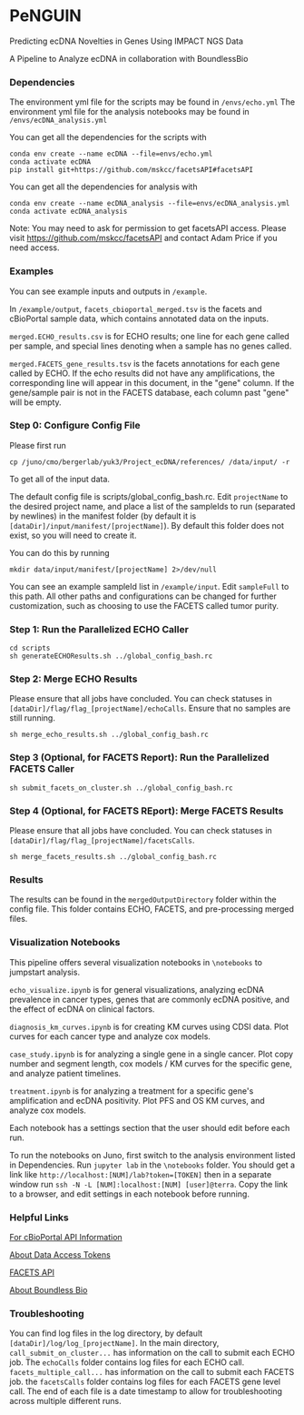 # PeNGUIN
Predicting ecDNA Novelties in Genes Using IMPACT NGS Data

A Pipeline to Analyze ecDNA in collaboration with BoundlessBio

### Dependencies

The environment yml file for the scripts may be found in ```/envs/echo.yml```
The environment yml file for the analysis notebooks may be found in ```/envs/ecDNA_analysis.yml```

You can get all the dependencies for the scripts with 

```
conda env create --name ecDNA --file=envs/echo.yml
conda activate ecDNA
pip install git+https://github.com/mskcc/facetsAPI#facetsAPI
```

You can get all the dependencies for analysis with 

```
conda env create --name ecDNA_analysis --file=envs/ecDNA_analysis.yml
conda activate ecDNA_analysis
```

Note: You may need to ask for permission to get facetsAPI access. Please visit https://github.com/mskcc/facetsAPI and contact Adam Price if you need access.

### Examples

You can see example inputs and outputs in ```/example```.

In ```/example/output```, ```facets_cbioportal_merged.tsv``` is the facets and cBioPortal sample data, which contains annotated data on the inputs.

```merged.ECHO_results.csv``` is for ECHO results; one line for each gene called per sample, and special lines denoting when a sample has no genes called. 

```merged.FACETS_gene_results.tsv``` is the facets annotations for each gene called by ECHO. If the echo results did not have any amplifications, the corresponding line will appear in this document, in the "gene" column. If the gene/sample pair is not in the FACETS database, each column past "gene" will be empty.

### Step 0: Configure Config File

Please first run 

```
cp /juno/cmo/bergerlab/yuk3/Project_ecDNA/references/ /data/input/ -r
```

To get all of the input data.

The default config file is scripts/global_config_bash.rc.
Edit ```projectName``` to the desired project name, and place a list of the sampleIds to run (separated by newlines) in the manifest folder (by default it is ```[dataDir]/input/manifest/[projectName]```). By default this folder does not exist, so you will need to create it. 

You can do this by running

```
mkdir data/input/manifest/[projectName] 2>/dev/null
```

You can see an example sampleId list in ```/example/input```. Edit ```sampleFull``` to this path. All other paths and configurations can be changed for further customization, such as choosing to use the FACETS called tumor purity.

### Step 1: Run the Parallelized ECHO Caller

```
cd scripts
sh generateECHOResults.sh ../global_config_bash.rc
```

### Step 2: Merge ECHO Results

Please ensure that all jobs have concluded. You can check statuses in ```[dataDir]/flag/flag_[projectName]/echoCalls```. Ensure that no samples are still running.

```
sh merge_echo_results.sh ../global_config_bash.rc
```

### Step 3 (Optional, for FACETS Report): Run the Parallelized FACETS Caller

```
sh submit_facets_on_cluster.sh ../global_config_bash.rc
```

### Step 4 (Optional, for FACETS REport): Merge FACETS Results

Please ensure that all jobs have concluded. You can check statuses in ```[dataDir]/flag/flag_[projectName]/facetsCalls```.

```
sh merge_facets_results.sh ../global_config_bash.rc
```

### Results

The results can be found in the ```mergedOutputDirectory``` folder within the config file. This folder contains ECHO, FACETS, and pre-processing merged files.

### Visualization Notebooks

This pipeline offers several visualization notebooks in ```\notebooks``` to jumpstart analysis. 

```echo_visualize.ipynb``` is for general visualizations, analyzing ecDNA prevalence in cancer types, genes that are commonly ecDNA positive, and the effect of ecDNA on clinical factors.

```diagnosis_km_curves.ipynb``` is for creating KM curves using CDSI data. Plot curves for each cancer type and analyze cox models.

```case_study.ipynb``` is for analyzing a single gene in a single cancer. Plot copy number and segment length, cox models / KM curves for the specific gene, and analyze patient timelines.

```treatment.ipynb``` is for analyzing a treatment for a specific gene's amplification and ecDNA positivity. Plot PFS and OS KM curves, and analyze cox models. 

Each notebook has a settings section that the user should edit before each run.

To run the notebooks on Juno, first switch to the analysis environment listed in Dependencies. Run ```jupyter lab``` in the ```\notebooks``` folder. You should get a link like ```http://localhost:[NUM]/lab?token=[TOKEN]``` then in a separate window run ```ssh -N -L [NUM]:localhost:[NUM] [user]@terra```. Copy the link to a browser, and edit settings in each notebook before running.

### Helpful Links

[For cBioPortal API Information](https://docs.cbioportal.org/web-api-and-clients/)

[About Data Access Tokens](https://docs.cbioportal.org/deployment/authorization-and-authentication/authenticating-users-via-tokens/)

[FACETS API](https://github.com/mskcc/facetsAPI)

[About Boundless Bio](https://boundlessbio.com/what-we-do/)

### Troubleshooting

You can find log files in the log directory, by default ```[dataDir]/log/log_[projectName]```. In the main directory, ```call_submit_on_cluster...``` has information on the call to submit each ECHO job. The ```echoCalls``` folder contains log files for each ECHO call. ```facets_multiple_call...``` has information on the call to submit each FACETS job. the ```facetsCalls``` folder contains log files for each FACETS gene level call. The end of each file is a date timestamp to allow for troubleshooting across multiple different runs. 
